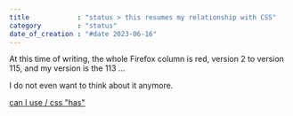 ```yaml
---
title            : "status > this resumes my relationship with CSS"
category         : "status"
date_of_creation : "#date 2023-06-16"
---
```


At this time of writing, the whole Firefox column is red, version 2 to version 115, and my version is the 113 ...

I do not even want to think about it anymore.

[can I use / css "has"](https://caniuse.com/css-has)
